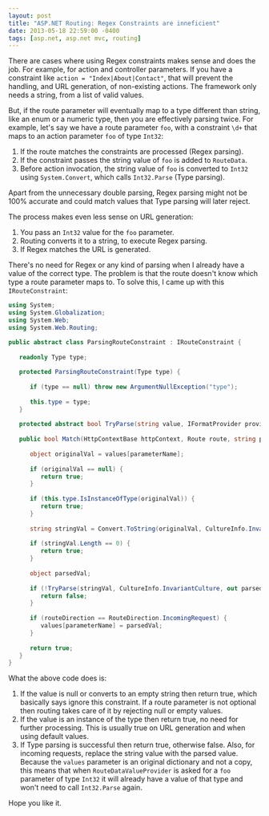 ```yaml
---
layout: post
title: "ASP.NET Routing: Regex Constraints are inneficient"
date: 2013-05-18 22:59:00 -0400
tags: [asp.net, asp.net mvc, routing]
---
```


There are cases where using Regex constraints makes sense and does the job. For example, for action and controller parameters. If you have a constraint like `action = "Index|About|Contact"`, that will prevent the handling, and URL generation, of non-existing actions. The framework only needs a string, from a list of valid values.

But, if the route parameter will eventually map to a type different than string, like an enum or a numeric type, then you are effectively parsing twice. For example, let's say we have a route parameter `foo`, with a constraint `\d+` that maps to an action parameter `foo` of type `Int32`:

1. If the route matches the constraints are processed (Regex parsing).
2. If the constraint passes the string value of `foo` is added to `RouteData`.
3. Before action invocation, the string value of `foo` is converted to `Int32` using `System.Convert`, which calls `Int32.Parse` (Type parsing).

Apart from the unnecessary double parsing, Regex parsing might not be 100% accurate and could match values that Type parsing will later reject.

The process makes even less sense on URL generation:

1. You pass an `Int32` value for the `foo` parameter.
2. Routing converts it to a string, to execute Regex parsing.
3. If Regex matches the URL is generated.

There's no need for Regex or any kind of parsing when I already have a value of the correct type. The problem is that the route doesn't know which type a route parameter maps to. To solve this, I came up with this `IRouteConstraint`:

```csharp
using System;
using System.Globalization;
using System.Web;
using System.Web.Routing;

public abstract class ParsingRouteConstraint : IRouteConstraint {
 
   readonly Type type;
 
   protected ParsingRouteConstraint(Type type) {
 
      if (type == null) throw new ArgumentNullException("type");
 
      this.type = type;
   }
 
   protected abstract bool TryParse(string value, IFormatProvider provider, out object result);
 
   public bool Match(HttpContextBase httpContext, Route route, string parameterName, RouteValueDictionary values, RouteDirection routeDirection) {
 
      object originalVal = values[parameterName];
 
      if (originalVal == null) {
         return true;
      }
 
      if (this.type.IsInstanceOfType(originalVal)) {
         return true;
      }
 
      string stringVal = Convert.ToString(originalVal, CultureInfo.InvariantCulture);
 
      if (stringVal.Length == 0) {
         return true;
      }
 
      object parsedVal;
 
      if (!TryParse(stringVal, CultureInfo.InvariantCulture, out parsedVal)) {
         return false;
      }
 
      if (routeDirection == RouteDirection.IncomingRequest) {
         values[parameterName] = parsedVal;
      }
 
      return true;
   }
}
```

What the above code does is:

1. If the value is null or converts to an empty string then return true, which basically says ignore this constraint. If a route parameter is not optional then routing takes care of it by rejecting null or empty values.
2. If the value is an instance of the type then return true, no need for further processing. This is usually true on URL generation and when using default values.
3. If Type parsing is successful then return true, otherwise false. Also, for incoming requests, replace the string value with the parsed value. Because the `values` parameter is an original dictionary and not a copy, this means that when `RouteDataValueProvider` is asked for a `foo` parameter of type `Int32` it will already have a value of that type and won't need to call `Int32.Parse` again.

Hope you like it.